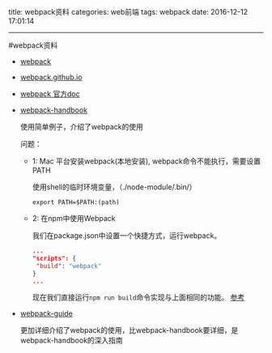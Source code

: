 title: webpack资料
categories: web前端
tags: webpack
date: 2016-12-12 17:01:14

---


#webpack资料


* [webpack](https://github.com/webpack/webpack)

* [webpack.github.io](https://webpack.github.io/)

* [webpack 官方doc](http://webpack.github.io/docs/)

* [webpack-handbook](http://zhaoda.net/webpack-handbook/module-system.html)
	 
	 使用简单例子，介绍了webpack的使用
	 
	 问题：
	 
	 *  1: Mac 平台安装webpack(本地安装), webpack命令不能执行，需要设置PATH
	 	
	 	
	 	使用shell的临时环境变量，（./node-module/.bin/）
	 	
	 	
	 	```
	 	export PATH=$PATH:(path)
	 	```

	* 2: 在npm中使用Webpack
		
		我们在package.json中设置一个快捷方式，运行webpack。

		```package.json 文件
		...
		"scripts": {
   		 "build": "webpack"
  		}
		... 
		``` 
		现在我们直接运行`npm run build`命令实现与上面相同的功能。
		[参考](https://segmentfault.com/a/1190000007806707)


* [webpack-guide](https://webpack.toobug.net/zh-cn/)

	更加详细介绍了webpack的使用，比webpack-handbook要详细，是webpack-handbook的深入指南

